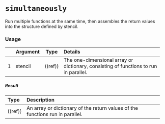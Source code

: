 # `simultaneously`

Run multiple functions at the same time, then assembles the return values into the structure defined by stencil.

### Usage

|    |    Argument    | Type        | Details        |
|---|:--------------------|-------------------|:-----------------------------------|
| 1 | stencil        | ((ref))        | The one-dimensional array or dictionary, consisting of functions to run in parallel.

##### Result

| Type                | Description      |
|:--------------------|:-----------------|
| ((ref))         | An array or dictionary of the return values of the functions run in parallel.